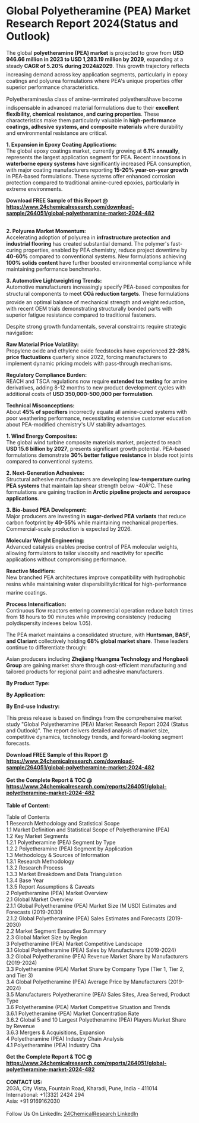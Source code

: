 <h1>Global Polyetheramine (PEA) Market Research Report 2024(Status and Outlook)</h1><p>The global <strong>polyetheramine (PEA) market</strong> is projected to grow from <strong>USD 946.66 million in 2023 to USD 1,283.19 million by 2029</strong>, expanding at a steady <strong>CAGR of 5.20% during 2024â2029</strong>. This growth trajectory reflects increasing demand across key application segments, particularly in epoxy coatings and polyurea formulations where PEA's unique properties offer superior performance characteristics.</p><p>Polyetheraminesâa class of amine-terminated polyethersâhave become indispensable in advanced material formulations due to their <strong>excellent flexibility, chemical resistance, and curing properties</strong>. These characteristics make them particularly valuable in <strong>high-performance coatings, adhesive systems, and composite materials</strong> where durability and environmental resistance are critical.</p><p><strong>1. Expansion in Epoxy Coating Applications:</strong><br>
The global epoxy coatings market, currently growing at <strong>6.1% annually</strong>, represents the largest application segment for PEA. Recent innovations in <strong>waterborne epoxy systems</strong> have significantly increased PEA consumption, with major coating manufacturers reporting <strong>15-20% year-on-year growth</strong> in PEA-based formulations. These systems offer enhanced corrosion protection compared to traditional amine-cured epoxies, particularly in extreme environments.</p><div><b>Download FREE Sample of this Report @ 
            <a href="https://www.24chemicalresearch.com/download-sample/264051/global-polyetheramine-market-2024-482">
            https://www.24chemicalresearch.com/download-sample/264051/global-polyetheramine-market-2024-482</a></b></div><br><p><strong>2. Polyurea Market Momentum:</strong><br>
Accelerating adoption of polyurea in <strong>infrastructure protection and industrial flooring</strong> has created substantial demand. The polymer's fast-curing properties, enabled by PEA chemistry, reduce project downtime by <strong>40-60%</strong> compared to conventional systems. New formulations achieving <strong>100% solids content</strong> have further boosted environmental compliance while maintaining performance benchmarks.</p><p><strong>3. Automotive Lightweighting Trends:</strong><br>
Automotive manufacturers increasingly specify PEA-based composites for structural components to meet <strong>COâ reduction targets</strong>. These formulations provide an optimal balance of mechanical strength and weight reduction, with recent OEM trials demonstrating structurally bonded parts with superior fatigue resistance compared to traditional fasteners.</p><p>Despite strong growth fundamentals, several constraints require strategic navigation:</p><p><strong>Raw Material Price Volatility:</strong><br>
    Propylene oxide and ethylene oxide feedstocks have experienced <strong>22-28% price fluctuations</strong> quarterly since 2022, forcing manufacturers to implement dynamic pricing models with pass-through mechanisms.</p><p><strong>Regulatory Compliance Burden:</strong><br>
    REACH and TSCA regulations now require <strong>extended tox testing</strong> for amine derivatives, adding 8-12 months to new product development cycles with additional costs of <strong>USD 350,000-500,000 per formulation</strong>.</p><p><strong>Technical Misconceptions:</strong><br>
    About <strong>45% of specifiers</strong> incorrectly equate all amine-cured systems with poor weathering performance, necessitating extensive customer education about PEA-modified chemistry's UV stability advantages.</p><p><strong>1. Wind Energy Composites:</strong><br>
The global wind turbine composite materials market, projected to reach <strong>USD 15.6 billion by 2027</strong>, presents significant growth potential. PEA-based formulations demonstrate <strong>30% better fatigue resistance</strong> in blade root joints compared to conventional systems.</p><p><strong>2. Next-Generation Adhesives:</strong><br>
Structural adhesive manufacturers are developing <strong>low-temperature curing PEA systems</strong> that maintain lap shear strength below -40Â°C. These formulations are gaining traction in <strong>Arctic pipeline projects and aerospace applications</strong>.</p><p><strong>3. Bio-based PEA Development:</strong><br>
Major producers are investing in <strong>sugar-derived PEA variants</strong> that reduce carbon footprint by <strong>40-55%</strong> while maintaining mechanical properties. Commercial-scale production is expected by 2026.</p><p><strong>Molecular Weight Engineering:</strong><br>
    Advanced catalysis enables precise control of PEA molecular weights, allowing formulators to tailor viscosity and reactivity for specific applications without compromising performance.</p><p><strong>Reactive Modifiers:</strong><br>
    New branched PEA architectures improve compatibility with hydrophobic resins while maintaining water dispersibilityâcritical for high-performance marine coatings.</p><p><strong>Process Intensification:</strong><br>
    Continuous flow reactors entering commercial operation reduce batch times from 18 hours to 90 minutes while improving consistency (reducing polydispersity indexes below 1.05).</p><p>The PEA market maintains a consolidated structure, with <strong>Huntsman, BASF, and Clariant</strong> collectively holding <strong>68% global market share</strong>. These leaders continue to differentiate through:</p><p>Asian producers including <strong>Zhejiang Huangma Technology and Hongbaoli Group</strong> are gaining market share through cost-efficient manufacturing and tailored products for regional paint and adhesive manufacturers.</p><p><strong>By Product Type:</strong></p><p><strong>By Application:</strong></p><p><strong>By End-use Industry:</strong></p><p>This press release is based on findings from the comprehensive market study "Global Polyetheramine (PEA) Market Research Report 2024 (Status and Outlook)". The report delivers detailed analysis of market size, competitive dynamics, technology trends, and forward-looking segment forecasts.</p><div><b>Download FREE Sample of this Report @ 
            <a href="https://www.24chemicalresearch.com/download-sample/264051/global-polyetheramine-market-2024-482">
            https://www.24chemicalresearch.com/download-sample/264051/global-polyetheramine-market-2024-482</a></b></div><br><div><b>Get the Complete Report & TOC @ 
            <a href="https://www.24chemicalresearch.com/reports/264051/global-polyetheramine-market-2024-482">
            https://www.24chemicalresearch.com/reports/264051/global-polyetheramine-market-2024-482</a></b></div><br>
            <b>Table of Content:</b><p>Table of Contents<br />
1 Research Methodology and Statistical Scope<br />
1.1 Market Definition and Statistical Scope of Polyetheramine (PEA)<br />
1.2 Key Market Segments<br />
1.2.1 Polyetheramine (PEA) Segment by Type<br />
1.2.2 Polyetheramine (PEA) Segment by Application<br />
1.3 Methodology & Sources of Information<br />
1.3.1 Research Methodology<br />
1.3.2 Research Process<br />
1.3.3 Market Breakdown and Data Triangulation<br />
1.3.4 Base Year<br />
1.3.5 Report Assumptions & Caveats<br />
2 Polyetheramine (PEA) Market Overview<br />
2.1 Global Market Overview<br />
2.1.1 Global Polyetheramine (PEA) Market Size (M USD) Estimates and Forecasts (2019-2030)<br />
2.1.2 Global Polyetheramine (PEA) Sales Estimates and Forecasts (2019-2030)<br />
2.2 Market Segment Executive Summary<br />
2.3 Global Market Size by Region<br />
3 Polyetheramine (PEA) Market Competitive Landscape<br />
3.1 Global Polyetheramine (PEA) Sales by Manufacturers (2019-2024)<br />
3.2 Global Polyetheramine (PEA) Revenue Market Share by Manufacturers (2019-2024)<br />
3.3 Polyetheramine (PEA) Market Share by Company Type (Tier 1, Tier 2, and Tier 3)<br />
3.4 Global Polyetheramine (PEA) Average Price by Manufacturers (2019-2024)<br />
3.5 Manufacturers Polyetheramine (PEA) Sales Sites, Area Served, Product Type<br />
3.6 Polyetheramine (PEA) Market Competitive Situation and Trends<br />
3.6.1 Polyetheramine (PEA) Market Concentration Rate<br />
3.6.2 Global 5 and 10 Largest Polyetheramine (PEA) Players Market Share by Revenue<br />
3.6.3 Mergers & Acquisitions, Expansion<br />
4 Polyetheramine (PEA) Industry Chain Analysis<br />
4.1 Polyetheramine (PEA) Industry Cha</p><div><b>Get the Complete Report & TOC @ 
            <a href="https://www.24chemicalresearch.com/reports/264051/global-polyetheramine-market-2024-482">
            https://www.24chemicalresearch.com/reports/264051/global-polyetheramine-market-2024-482</a></b></div><br><b>CONTACT US:</b><br>
            203A, City Vista, Fountain Road, Kharadi, Pune, India - 411014<br>
            International: +1(332) 2424 294<br>
            Asia: +91 9169162030 <br><br>
            Follow Us On LinkedIn: <a href="https://www.linkedin.com/company/24chemicalresearch/">24ChemicalResearch LinkedIn</a>